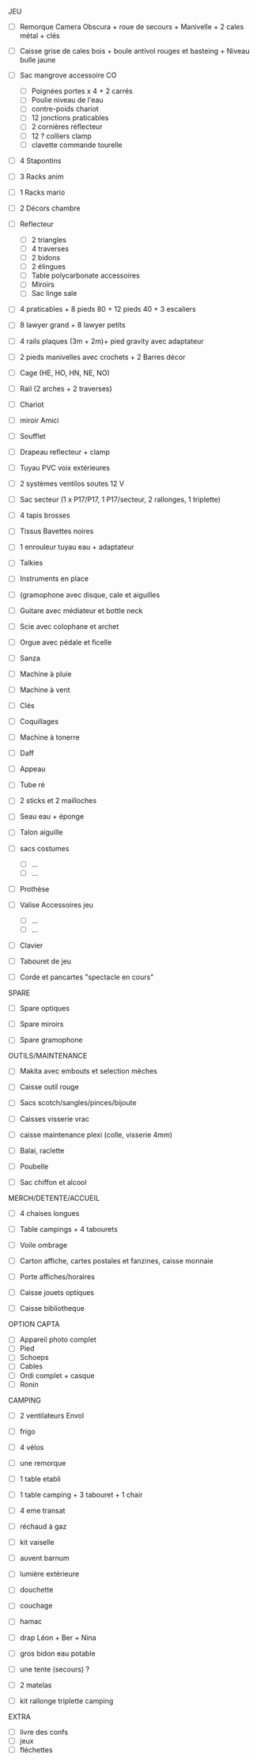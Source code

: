 JEU

 - [ ] Remorque Camera Obscura + roue de secours + Manivelle + 2 cales métal + clés
 - [ ] Caisse grise de cales bois + boule antivol rouges et basteing + Niveau bulle jaune
 - [ ] Sac mangrove accessoire CO
   - [ ] Poignées portes x 4 + 2 carrés
   - [ ] Poulie niveau de l'eau
   - [ ] contre-poids chariot
   - [ ] 12 jonctions praticables
   - [ ] 2 cornières réflecteur
   - [ ] 12 ? colliers clamp
   - [ ] clavette commande tourelle
 - [ ] 4 Stapontins
 - [ ] 3 Racks anim
 - [ ] 1 Racks mario
 - [ ] 2 Décors chambre
 - [ ] Reflecteur
   - [ ] 2 triangles
   - [ ] 4 traverses
   - [ ] 2 bidons
   - [ ] 2 élingues
   - [ ] Table polycarbonate accessoires
   - [ ] Miroirs
   - [ ] Sac linge sale
 - [ ] 4 praticables + 8 pieds 80 + 12 pieds 40 + 3 escaliers
 - [ ] 8 lawyer grand + 8 lawyer petits
 - [ ] 4 rails plaques (3m + 2m)+ pied gravity avec adaptateur
 - [ ] 2 pieds manivelles avec crochets + 2 Barres décor
 - [ ] Cage (HE, HO, HN, NE, NO)
 - [ ] Rail (2 arches + 2 traverses)
 - [ ] Chariot
 - [ ] miroir Amici
 - [ ] Soufflet
 - [ ] Drapeau reflecteur + clamp
 - [ ] Tuyau PVC voix extérieures
 - [ ] 2 systèmes ventilos soutes 12 V
 - [ ] Sac secteur (1 x P17/P17, 1 P17/secteur, 2 rallonges, 1 triplette)
 - [ ] 4 tapis brosses
 - [ ] Tissus Bavettes noires
 - [ ] 1 enrouleur tuyau eau + adaptateur
 - [ ] Talkies
 - [ ]  Instruments en place
   - [ ]  (gramophone avec disque, cale et aiguilles
   - [ ]  Guitare avec médiateur et bottle neck
   - [ ]  Scie avec colophane et archet
   - [ ]  Orgue avec pédale et ficelle
   - [ ]  Sanza
   - [ ]  Machine à pluie
   - [ ]  Machine à vent
   - [ ]  Clés
   - [ ]  Coquillages
   - [ ]  Machine à tonerre
   - [ ]  Daff
   - [ ]  Appeau
   - [ ]  Tube ré
   - [ ]  2 sticks et 2 mailloches
   - [ ]  Seau eau + éponge
   - [ ]  Talon aiguille
 - [ ] sacs costumes
   - [ ] ...
   - [ ] ...
 - [ ] Prothèse
 - [ ] Valise Accessoires jeu
   - [ ] ...
   - [ ] ...
 - [ ] Clavier
 - [ ] Tabouret de jeu
 - [ ] Corde et pancartes "spectacle en cours"


SPARE

 - [ ] Spare optiques
 - [ ] Spare miroirs
 - [ ] Spare gramophone

 
OUTILS/MAINTENANCE

 - [ ] Makita avec embouts et selection mèches
 - [ ] Caisse outil rouge
 - [ ] Sacs scotch/sangles/pinces/bijoute
 - [ ] Caisses visserie vrac
 - [ ] caisse maintenance plexi (colle, visserie 4mm)
 - [ ] Balai, raclette
 - [ ] Poubelle
 - [ ] Sac chiffon et alcool


MERCH/DETENTE/ACCUEIL

 - [ ] 4 chaises longues
 - [ ] Table campings + 4 tabourets
 - [ ] Voile ombrage
 - [ ] Carton affiche, cartes postales et fanzines, caisse monnaie
 - [ ] Porte affiches/horaires
 - [ ] Caisse jouets optiques
 - [ ] Caisse bibliotheque


OPTION CAPTA

- [ ] Appareil photo complet
- [ ] Pied
- [ ] Schoeps
- [ ] Cables
- [ ] Ordi complet + casque
- [ ] Ronin

CAMPING

- [ ] 2 ventilateurs Envol
- [ ] frigo
- [ ] 4 vélos
- [ ] une remorque
- [ ] 1 table etabli
- [ ] 1 table camping + 3 tabouret + 1 chair
- [ ] 4 eme transat  
- [ ] réchaud à gaz
- [ ] kit vaiselle
- [ ] auvent barnum
- [ ] lumière extérieure
- [ ] douchette
- [ ] couchage
- [ ] hamac
- [ ] drap Léon + Ber + Nina
- [ ] gros bidon eau potable
- [ ] une tente (secours) ?
- [ ] 2 matelas
- [ ] kit rallonge triplette camping


EXTRA

- [ ] livre des confs
- [ ] jeux
- [ ] fléchettes
